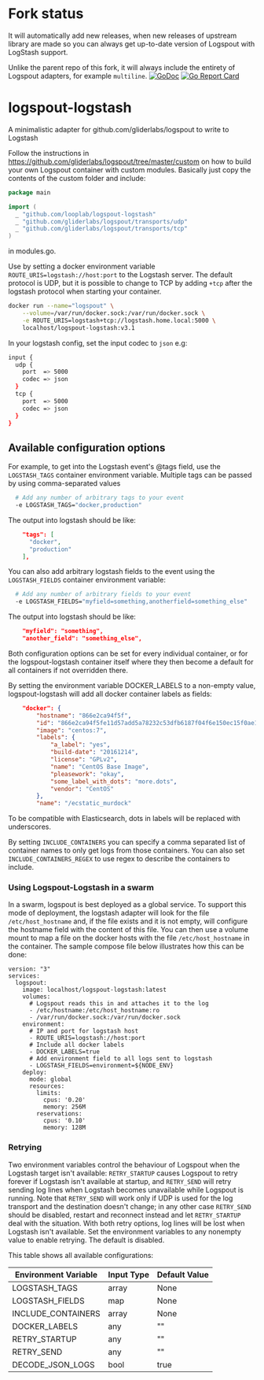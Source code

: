 
# Fork status

It will automatically add new releases, when new releases of upstream library are made so you can always get up-to-date version of Logspout with LogStash support.

Unlike the parent repo of this fork, it will always include the entirety of Logspout adapters, for example `multiline`.
[![GoDoc](https://godoc.org/github.com/looplab/logspout-logstash?status.svg)](https://godoc.org/github.com/looplab/logspout-logstash)
[![Go Report Card](https://goreportcard.com/badge/looplab/logspout-logstash)](https://goreportcard.com/report/looplab/logspout-logstash)

# logspout-logstash

A minimalistic adapter for github.com/gliderlabs/logspout to write to Logstash

Follow the instructions in https://github.com/gliderlabs/logspout/tree/master/custom on how to build your own Logspout container with custom modules. Basically just copy the contents of the custom folder and include:

```go
package main

import (
  _ "github.com/looplab/logspout-logstash"
  _ "github.com/gliderlabs/logspout/transports/udp"
  _ "github.com/gliderlabs/logspout/transports/tcp"
)
```

in modules.go.

Use by setting a docker environment variable `ROUTE_URIS=logstash://host:port` to the Logstash server.
The default protocol is UDP, but it is possible to change to TCP by adding ```+tcp``` after the logstash protocol when starting your container.

```bash
docker run --name="logspout" \
    --volume=/var/run/docker.sock:/var/run/docker.sock \
    -e ROUTE_URIS=logstash+tcp://logstash.home.local:5000 \
    localhost/logspout-logstash:v3.1
```

In your logstash config, set the input codec to `json` e.g:

```bash
input {
  udp {
    port  => 5000
    codec => json
  }
  tcp {
    port  => 5000
    codec => json
  }
}
```

## Available configuration options

For example, to get into the Logstash event's @tags field, use the ```LOGSTASH_TAGS``` container environment variable. Multiple tags can be passed by using comma-separated values

```bash
  # Add any number of arbitrary tags to your event
  -e LOGSTASH_TAGS="docker,production"
```

The output into logstash should be like:

```json
    "tags": [
      "docker",
      "production"
    ],
```

You can also add arbitrary logstash fields to the event using the ```LOGSTASH_FIELDS``` container environment variable:

```bash
  # Add any number of arbitrary fields to your event
  -e LOGSTASH_FIELDS="myfield=something,anotherfield=something_else"
```

The output into logstash should be like:

```json
    "myfield": "something",
    "another_field": "something_else",
```

Both configuration options can be set for every individual container, or for the logspout-logstash
container itself where they then become a default for all containers if not overridden there.

By setting the environment variable DOCKER_LABELS to a non-empty value, logspout-logstash will add all docker container
labels as fields:
```json
    "docker": {
        "hostname": "866e2ca94f5f",
        "id": "866e2ca94f5fe11d57add5a78232c53dfb6187f04f6e150ec15f0ae1e1737731",
        "image": "centos:7",
        "labels": {
            "a_label": "yes",
            "build-date": "20161214",
            "license": "GPLv2",
            "name": "CentOS Base Image",
            "pleasework": "okay",
            "some_label_with_dots": "more.dots",
            "vendor": "CentOS"
        },
        "name": "/ecstatic_murdock"
```

To be compatible with Elasticsearch, dots in labels will be replaced with underscores.

By setting `INCLUDE_CONTAINERS` you can specify a comma separated list of container names to only get logs from those containers.  You can also set `INCLUDE_CONTAINERS_REGEX` to use regex to describe the containers to include.

### Using Logspout-Logstash in a swarm

In a swarm, logspout is best deployed as a global service. To support this mode of deployment, the logstash adapter will look for the file `/etc/host_hostname` and, if the file exists and it is not empty, will configure the hostname field with the content of this file. You can then use a volume mount to map a file on the docker hosts with the file `/etc/host_hostname` in the container. The sample compose file below illustrates how this can be done:

```
version: "3"
services:
  logspout:
    image: localhost/logspout-logstash:latest
    volumes:
      # Logspout reads this in and attaches it to the log
      - /etc/hostname:/etc/host_hostname:ro
      - /var/run/docker.sock:/var/run/docker.sock
    environment:
      # IP and port for logstash host
      - ROUTE_URIS=logstash://host:port
      # Include all docker labels
      - DOCKER_LABELS=true
      # Add environment field to all logs sent to logstash
      - LOGSTASH_FIELDS=environment=${NODE_ENV}
    deploy:
      mode: global
      resources:
        limits:
          cpus: '0.20'
          memory: 256M
        reservations:
          cpus: '0.10'
          memory: 128M
```

### Retrying

Two environment variables control the behaviour of Logspout when the Logstash target isn't available:
```RETRY_STARTUP``` causes Logspout to retry forever if Logstash isn't available at startup,
and ```RETRY_SEND``` will retry sending log lines when Logstash becomes unavailable while Logspout is running.
Note that ```RETRY_SEND``` will work only
if UDP is used for the log transport and the destination doesn't change;
in any other case ```RETRY_SEND``` should be disabled, restart and reconnect instead
and let ```RETRY_STARTUP``` deal with the situation.
With both retry options, log lines will be lost when Logstash isn't available. Set the
environment variables to any nonempty value to enable retrying. The default is disabled.


This table shows all available configurations:

| Environment Variable | Input Type | Default Value |
|----------------------|------------|---------------|
| LOGSTASH_TAGS        | array      | None          |
| LOGSTASH_FIELDS      | map        | None          |
| INCLUDE_CONTAINERS   | array      | None          |
| DOCKER_LABELS        | any        | ""            |
| RETRY_STARTUP        | any        | ""            |
| RETRY_SEND           | any        | ""            |
| DECODE_JSON_LOGS     | bool       | true          |
